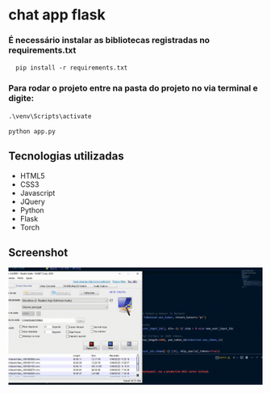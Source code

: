 # chat app flask
<h3> É necessário instalar as bibliotecas registradas no requirements.txt</h3>

```
  pip install -r requirements.txt
```

<h3>Para rodar o projeto entre na pasta do projeto no via terminal e digite:</h3>

```
.\venv\Scripts\activate
```

```
python app.py
```

## Tecnologias utilizadas

<ul>
  <li>HTML5</li>
  <li>CSS3</li>
  <li>Javascript</li>
  <li>JQuery</li>
  <li>Python</li>
  <li>Flask</li>
  <li>Torch</li>
</ul>

## Screenshot

<img src="Video_1691688378.gif">
